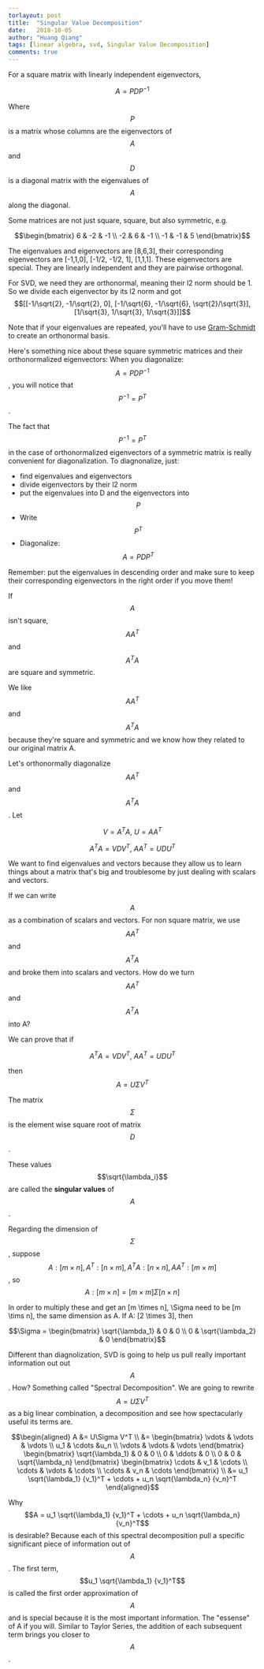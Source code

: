 ```yaml
---
torlayout: post
title:  "Singular Value Decomposition"
date:   2018-10-05
author: "Huang Qiang"
tags: [linear algebra, svd, Singular Value Decomposition]
comments: true
---
```


For a square matrix with linearly independent eigenvectors,

$$
A = PDP^{-1}
$$

Where $$P$$ is a matrix whose columns are the eigenvectors of $$A$$ and $$D$$ is a diagonal matrix with the eigenvalues of $$A$$ along the diagonal.

Some matrices are not just square, square, but also symmetric, e.g.

$$\begin{bmatrix} 
6 & -2 & -1 \\
-2 & 6 & -1 \\
-1 & -1 & 5
\end{bmatrix}$$

The eigenvalues and eigenvectors are [8,6,3], their corresponding eigenvectors are [-1,1,0], [-1/2, -1/2, 1], [1,1,1]. These eigenvectors are special. They are linearly independent and they are pairwise orthogonal.

For SVD, we need they are orthonormal, meaning their l2 norm should be 1. So we divide each eigenvector by its l2 norm and got $$[[-1/\sqrt{2}, -1/\sqrt{2}, 0], [-1/\sqrt{6}, -1/\sqrt{6}, \sqrt{2}/\sqrt{3}], [1/\sqrt{3}, 1/\sqrt{3}, 1/\sqrt{3}]]$$

Note that if your eigenvalues are repeated, you'll have to use [Gram-Schmidt](https://en.wikipedia.org/wiki/Gram%E2%80%93Schmidt_process) to create an orthonormal basis.

Here's something nice about these square symmetric matrices and their orthonormalized eigenvectors: When you diagonalize: $$A = PDP^{-1}$$, you will notice that $$P^{-1} = P^T$$.

The fact that $$P^{-1} = P^T$$ in the case of orthonormalized eigenvectors of a symmetric matrix is really convenient for diagonalization. To diagnonalize, just:

- find eigenvalues and eigenvectors
- divide eigenvectors by their l2 norm
- put the eigenvalues into D and the eigenvectors into $$P$$
- Write $$P^T$$
- Diagonalize: $$A = PDP^T$$

Remember: put the eigenvalues in descending order and make sure to keep their corresponding eigenvectors in the right order if you move them!

If $$A$$ isn't square, $$AA^T$$ and $$A^TA$$ are square and symmetric.

We like $$AA^T$$ and $$A^TA$$ because they're square and symmetric and we know how they related to our original matrix A.

Let's orthonormally diagonalize $$AA^T$$ and $$A^TA$$. Let

$$V = A^TA,\ U = AA^T$$

$$A^TA = VDV^T,\ AA^T = UDU^T$$

We want to find eigenvalues and vectors because they allow us to learn things about a matrix that's big and troublesome by just dealing with scalars and vectors.

If we can write $$A$$ as a combination of scalars and vectors. For non square matrix, we use $$AA^T$$ and $$A^TA$$ and broke them into scalars and vectors. How do we turn $$AA^T$$ and $$A^TA$$ into A?

We can prove that if 

$$A^TA = VDV^T,\ AA^T = UDU^T$$

then $$A = U \Sigma V^T$$

The matrix $$\Sigma$$ is the element wise square root of matrix $$D$$.

These values $$\sqrt{\lambda_i}$$ are called the **singular values** of $$A$$.

Regarding the dimension of $$\Sigma$$, suppose $$A: [m\times n], A^T:[n\times m], A^TA: [n \times n], AA^T: [m \times m]$$, so $$A: [m \times n] = [m\times m] \Sigma [n \times n]$$

In order to multiply these and get an [m \times n], \Sigma need to be [m \tims n], the same dimension as A. If A: [2 \times 3], then 

$$\Sigma = \begin{bmatrix} 
\sqrt{\lambda_1} & 0 & 0 \\
0 & \sqrt{\lambda_2} & 0
\end{bmatrix}$$

Different than diagnolization, SVD is going to help us pull really important information out out $$A$$. How? Something called "Spectral Decomposition". We are going to rewrite $$A = U \Sigma V^T$$ as a big linear combination, a decomposition and see how spectacularly useful its terms are.

$$\begin{aligned}
A &= U\Sigma V^T \\
  &= \begin{bmatrix} 
     \vdots & \vdots & \vdots \\
     u_1 & \cdots &u_n \\
     \vdots & \vdots & \vdots
     \end{bmatrix}
     \begin{bmatrix}
     \sqrt{\lambda_1} & 0 & 0 \\
     0 & \ddots & 0 \\
     0 & 0 & \sqrt{\lambda_n}
     \end{bmatrix}
     \begin{bmatrix} 
     \cdots & v_1 & \cdots \\
     \cdots & \vdots & \cdots \\
     \cdots & v_n & \cdots
     \end{bmatrix} \\
  &= u_1 \sqrt{\lambda_1} {v_1}^T + \cdots + u_n \sqrt{\lambda_n} {v_n}^T
\end{aligned}$$

Why $$A = u_1 \sqrt{\lambda_1} {v_1}^T + \cdots + u_n \sqrt{\lambda_n} {v_n}^T$$ is desirable? Because each of this spectral decomposition pull a specific significant piece of information out of $$A$$. The first term, $$u_1 \sqrt{\lambda_1} {v_1}^T$$ is called the first order approximation of $$A$$ and is special because it is the most important information. The "essense" of A if you will. Similar to Taylor Series, the addition of each subsequent term brings you closer to $$A$$.
